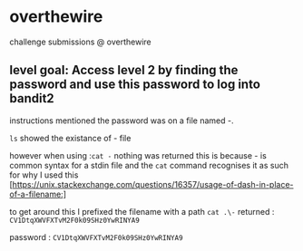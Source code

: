 # overthewire
 challenge submissions @ overthewire
 
## level goal: Access level 2 by finding the password and use this password to log into bandit2

instructions mentioned the password was on a file named -.

  `ls` showed the existance of - file
  
  however when using :`cat -` nothing was returned
  this is because - is common syntax for a stdin file and the `cat` command recognises it as such
  for why I used this [https://unix.stackexchange.com/questions/16357/usage-of-dash-in-place-of-a-filename:]
  
  to get around this I prefixed the filename with a path
  `cat .\-` returned : `CV1DtqXWVFXTvM2F0k09SHz0YwRINYA9`
  
  password : `CV1DtqXWVFXTvM2F0k09SHz0YwRINYA9`
